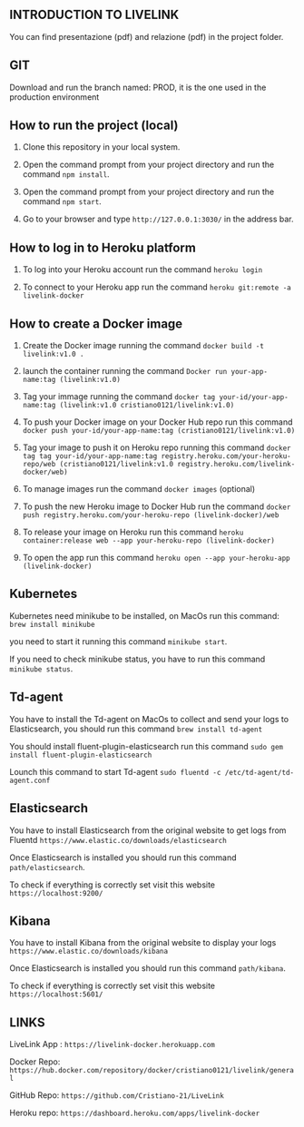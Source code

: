 ## INTRODUCTION TO LIVELINK

You can find presentazione (pdf) and relazione (pdf) in the project folder.

## GIT

Download and run the branch named: PROD, it is the one used in the production environment

## How to run the project (local)

1. Clone this repository in your local system.

2. Open the command prompt from your project directory and run the command `npm install`.

3. Open the command prompt from your project directory and run the command `npm start`.

4. Go to your browser and type `http://127.0.0.1:3030/` in the address bar.

## How to log in to Heroku platform

1. To log into your Heroku account run the command `heroku login`

2. To connect to your Heroku app run the command `heroku git:remote -a livelink-docker`

## How to create a Docker image

1. Create the Docker image running the command `docker build -t livelink:v1.0 .`

2. launch the container running the command `Docker run your-app-name:tag (livelink:v1.0)`

3. Tag your immage running the command `docker tag your-id/your-app-name:tag (livelink:v1.0 cristiano0121/livelink:v1.0)`

4. To push your Docker image on your Docker Hub repo run this command `docker push your-id/your-app-name:tag (cristiano0121/livelink:v1.0)`

5. Tag your image to push it on Heroku repo running this command `docker tag tag your-id/your-app-name:tag registry.heroku.com/your-heroku-repo/web (cristiano0121/livelink:v1.0 registry.heroku.com/livelink-docker/web)`

6. To manage images run the command `docker images` (optional)

7. To push the new Heroku image to Docker Hub run the command `docker push registry.heroku.com/your-heroku-repo (livelink-docker)/web`

8. To release your image on Heroku run this command `heroku container:release web --app your-heroku-repo (livelink-docker)`

9. To open the app run this command `heroku open --app your-heroku-app (livelink-docker)`

## Kubernetes

Kubernetes need minikube to be installed, on MacOs run this command: `brew install minikube`

you need to start it running this command `minikube start`.

If you need to check minikube status, you have to run this command `minikube status`.

## Td-agent

You have to install the Td-agent on MacOs to collect and send your logs to Elasticsearch,
you should run this command `brew install td-agent`

You should install fluent-plugin-elasticsearch run this command `sudo gem install fluent-plugin-elasticsearch`

Lounch this command to start Td-agent `sudo fluentd -c /etc/td-agent/td-agent.conf`

## Elasticsearch

You have to install Elasticsearch from the original website to get logs from Fluentd `https://www.elastic.co/downloads/elasticsearch`

Once Elasticsearch is installed you should run this command `path/elasticsearch`.

To check if everything is correctly set visit this website `https://localhost:9200/`

## Kibana

You have to install Kibana from the original website to display your logs `https://www.elastic.co/downloads/kibana`

Once Elasticsearch is installed you should run this command `path/kibana`.

To check if everything is correctly set visit this website `https://localhost:5601/`

## LINKS

LiveLink App : `https://livelink-docker.herokuapp.com`

Docker Repo: `https://hub.docker.com/repository/docker/cristiano0121/livelink/general`

GitHub Repo: `https://github.com/Cristiano-21/LiveLink`

Heroku repo: `https://dashboard.heroku.com/apps/livelink-docker`

